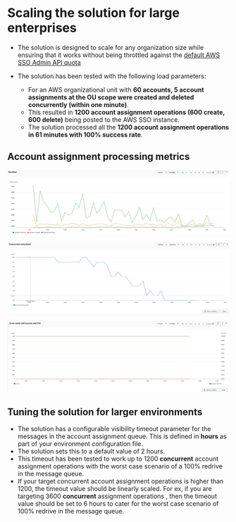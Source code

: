 # Scaling the solution for large enterprises

- The solution is designed to scale for any organization size while ensuring that it works without being throttled against the [default AWS SSO Admin API quota](https://docs.aws.amazon.com/singlesignon/latest/userguide/limits.html)

- The solution has been tested with the following load parameters:

  - For an AWS organizational unit with **60 accounts, 5 account assignments at the OU scope were created and deleted concurrently (within one minute)**.
  - This resulted in **1200 account assignment operations (600 create, 600 delete)** being posted to the AWS SSO instance.
  - The solution processed all the **1200 account assignment operations in 61 minutes with 100% success rate**.

## Account assignment processing metrics

[![Duration](../images/average-duration.jpg)](../images/average-duration.jpg)

[![Concurrent Execution](../images/concurrent-executions.jpg)](../images/concurrent-executions.jpg)

[![Success rate and Error count](../images/success-rate.jpg)](../images/success-rate.jpg)

## Tuning the solution for larger environments

- The solution has a configurable visibility timeout parameter for the messages in the account assignment queue. This is defined in **hours** as part of your environment configuration file.
- The solution sets this to a default value of 2 hours.
- This timeout has been tested to work up to 1200 **concurrent** account assignment operations with the worst case scenario of a 100% redrive in the message queue.
- If your target concurrent account assignment operations is higher than 1200, the timeout value should be linearly scaled. For ex, if you are targeting 3600 **concurrent** assignment operations , then the timeout value should be set to 6 hours to cater for the worst case scenario of 100% redrive in the message queue.
